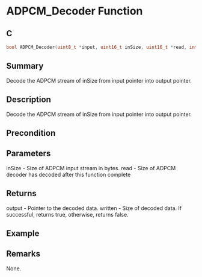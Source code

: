 # ADPCM_Decoder Function

## C

```c
bool ADPCM_Decoder(uint8_t *input, uint16_t inSize, uint16_t *read, int16_t *output, uint16_t *written);
```

## Summary
Decode the ADPCM stream of inSize from input pointer into output pointer.

## Description
Decode the ADPCM stream of inSize from input pointer into output pointer.

## Precondition

## Parameters
inSize - Size of ADPCM input stream in bytes.
read - Size of ADPCM decoder has decoded after this function complete

## Returns
output - Pointer to the decoded data. 
written - Size of decoded data.
If successful, returns true, otherwise, returns false.

## Example

## Remarks
None.